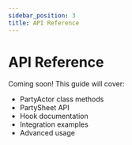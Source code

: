 ```yaml
---
sidebar_position: 3
title: API Reference
---
```


# API Reference

Coming soon! This guide will cover:

- PartyActor class methods
- PartySheet API
- Hook documentation
- Integration examples
- Advanced usage